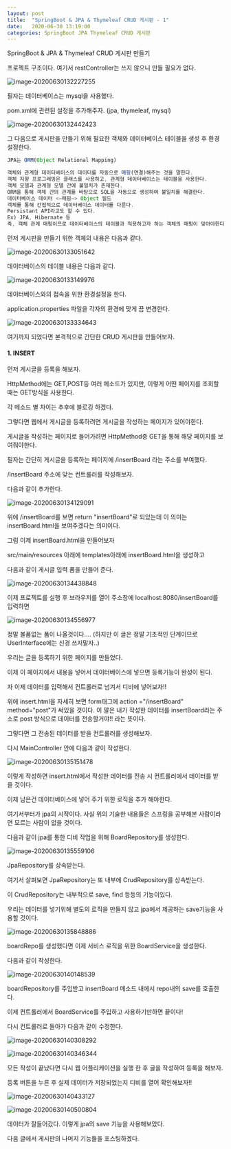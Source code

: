 ```yaml
---
layout: post
title:  "SpringBoot & JPA & Thymeleaf CRUD 게시판 - 1"
date:   2020-06-30 13:19:00
categories: SpringBoot JPA Thymeleaf CRUD 게시판
---
```

SpringBoot & JPA & Thymeleaf CRUD 게시판 만들기



프로젝트 구조이다. 여기서  restController는 쓰지 않으니 만들 필요가 없다.

![image-20200630132227255](C:\Users\forte\Documents\yjkim2015.github.io\assets\image-20200630132227255.png)



필자는 데이터베이스는 mysql을 사용했다. 

pom.xml에 관련된 설정을 추가해주자. (jpa, thymeleaf, mysql)

![image-20200630132442423](C:\Users\forte\Documents\yjkim2015.github.io\assets\image-20200630132442423.png)

그 다음으로 게시판을 만들기 위해 필요한 객체와 데이터베이스 테이블을 생성 후 환경설정한다. 

```javascript
JPA는 ORM(Object Relational Mapping)

객체와 관계형 데이터베이스의 데이터를 자동으로 매핑(연결)해주는 것을 말한다.
객체 지향 프로그래밍은 클래스를 사용하고, 관계형 데이터베이스는 테이블을 사용한다.
객체 모델과 관계형 모델 간에 불일치가 존재한다.
ORM을 통해 객체 간의 관계를 바탕으로 SQL을 자동으로 생성하여 불일치를 해결한다.
데이터베이스 데이터 <—매핑—> Object 필드
객체를 통해 간접적으로 데이터베이스 데이터를 다룬다.
Persistant API라고도 할 수 있다.
Ex) JPA, Hibernate 등
즉, 객체 관계 매핑이므로 데이터베이스의 테이블과 적용하고자 하는 객체의 매핑이 맞아야한다.
```



먼저 게시판을 만들기 위한 객체의 내용은  다음과 같다. 

![image-20200630133051642](C:\Users\forte\Documents\yjkim2015.github.io\assets\image-20200630133051642.png)



데이터베이스의 테이블 내용은 다음과 같다.

![image-20200630133149976](C:\Users\forte\Documents\yjkim2015.github.io\assets\image-20200630133149976.png)



데이터베이스와의 접속을 위한 환경설정을 한다.

application.properties 파일을 각자의 환경에 맞게 끔 변경한다.

![image-20200630133334643](C:\Users\forte\Documents\yjkim2015.github.io\assets\image-20200630133334643.png)

여기까지 되었다면 본격적으로 간단한 CRUD 게시판을 만들어보자.

#### 1. INSERT

먼저 게시글을 등록을 해보자.

HttpMethod에는 GET,POST등 여러 메소드가 있지만, 이렇게 어떤 페이지를 조회할 때는 GET방식을 사용한다.

각 메소드 별 차이는 추후에 블로깅 하겠다.

그렇다면  웹에서 게시글을 등록하려면 게시글을 작성하는 페이지가 있어야한다.

게시글을 작성하는 페이지로 들어가려면 HttpMethod중 GET을 통해 해당 페이지를 보여줘야한다.



필자는 간단히 게시글을 등록하는 페이지에 /insertBoard 라는 주소를 부여했다.

/insertBoard 주소에 맞는 컨트롤러를 작성해보자.

다음과 같이 추가한다.

![image-20200630134129091](C:\Users\forte\Documents\yjkim2015.github.io\assets\image-20200630134129091.png)

위에 /insertBoard를 보면 return  "insertBoard"로 되있는데 이 의미는 insertBoard.html을 보여주겠다는 의미이다. 



그럼 이제 insertBoard.html을 만들어보자 

src/main/resources 아래에 templates아래에 insertBoard.html을 생성하고

다음과 같이 게시글 입력 폼을 만들어 준다.

![image-20200630134438848](C:\Users\forte\Documents\yjkim2015.github.io\assets\image-20200630134438848.png)

이제 프로젝트를 실행 후 브라우저를 열어 주소창에 localhost:8080/insertBoard를 입력하면

![image-20200630134556977](C:\Users\forte\Documents\yjkim2015.github.io\assets\image-20200630134556977.png)



정말 볼품없는 폼이 나올것이다.... (하지만 이 글은 정말 기초적인 단계이므로 UserInterface에는 신경 쓰지말자..)



우리는 글을 등록하기 위한 페이지를 만들었다. 

이제 이 페이지에서 내용을 넣어서 데이터베이스에 넣으면 등록기능이 완성이 된다.

자 이제 데이터를 입력해서 컨트롤러로 넘겨서 디비에 넣어보자!!



위에 insert.html을 자세히 보면 form태그에 action ="/insertBoard" method="post"가 써있을 것이다. 이 말은 내가 작성한 데이터를 insertBoard라는 주소로 post 방식으로 데이터를 전송할거야!! 라는 뜻이다. 

그렇다면 그 전송된 데이터를 받을 컨트롤러를 생성해보자.



다시 MainController 안에 다음과 같이 작성한다.

![image-20200630135151478](C:\Users\forte\Documents\yjkim2015.github.io\assets\image-20200630135151478.png)

이렇게 작성하면 insert.html에서 작성한 데이터를 전송 시 컨트롤러에서 데이터를 받을 것이다.



이제 남은건 데이터베이스에 넣어 주기 위한 로직을 추가 해야한다.

여기서부터가 jpa의 시작이다. 사실 위의 기술한 내용들은 스프링을 공부해본 사람이라면 모르는 사람이 없을 것이다.



다음과 같이 jpa를 통한 디비 작업을 위해 BoardRepository를 생성한다.

![image-20200630135559106](C:\Users\forte\Documents\yjkim2015.github.io\assets\image-20200630135559106.png)



JpaRepository를 상속받는다.

여기서 살펴보면 JpaRepository는 또 내부에 CrudRepository를 상속받는다. 

이 CrudRepository는 내부적으로 save, find 등등의 기능이있다.

우리는 데이터를 넣기위해 별도의 로직을 만들지 않고 jpa에서 제공하는 save기능을 사용할 것이다.

![image-20200630135848886](C:\Users\forte\Documents\yjkim2015.github.io\assets\image-20200630135848886.png)

boardRepo를 생성했다면 이제 서비스 로직을 위한 BoardService을 생성한다.

다음과 같이 작성한다.

![image-20200630140148539](C:\Users\forte\Documents\yjkim2015.github.io\assets\image-20200630140148539.png)



boardRepository를 주입받고 insertBoard 메소드 내에서 repo내의 save를 호출한다.



이제 컨트롤러에서 BoardService를 주입하고 사용하기만하면 끝이다!

다시 컨트롤러로 돌아가 다음과 같이 수정한다.

![image-20200630140308292](C:\Users\forte\Documents\yjkim2015.github.io\assets\image-20200630140308292.png)





![image-20200630140346344](C:\Users\forte\Documents\yjkim2015.github.io\assets\image-20200630140346344.png)

모든 작성이 끝났다면 다시 웹 어플리케이션을 실행 한 후 글을 작성하여 등록을 해보자.



등록 버튼을 누른 후 실제 데이터가 저장되었는지 디비를 열어 확인해보자!!

![image-20200630140433127](C:\Users\forte\Documents\yjkim2015.github.io\assets\image-20200630140433127.png)



![image-20200630140500804](C:\Users\forte\Documents\yjkim2015.github.io\assets\image-20200630140500804.png)

데이터가 잘들어갔다. 이렇게 jpa의 save 기능을 사용해보았다.

다음 글에서 게시판의 나머지 기능들을 포스팅하겠다.